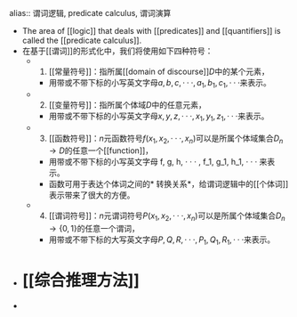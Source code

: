 alias:: 谓词逻辑, predicate calculus, 谓词演算

- The area of [[logic]] that deals with [[predicates]] and [[quantifiers]] is called the [[predicate calculus]].
- 在基于[[谓词]]的形式化中，我们将使用如下四种符号：
	- 1. [[常量符号]]：指所属[[domain of discourse]]$D$中的某个元素，
		- 用带或不带下标的小写英文字母$a, b, c, · · · , a_1, b_1, c_1, · · ·$来表示。
	- 2. [[变量符号]]：指所属个体域$D$中的任意元素，
		- 用带或不带下标的小写英文字母$x, y, z, · · · , x_1, y_1, z_1, · · ·$来表示。
	- 3. [[函数符号]]：$n$元函数符号$f(x_1, x_2, · · · , x_n)$可以是所属个体域集合$D_n → D$的任意一个[[function]]，
		- 用带或不带下标的小写英文字母 f, g, h, · · · , f_1, g_1, h_1, · · · 来表示。
		- 函数可用于表达个体词之间的* 转换关系*，给谓词逻辑中的[[个体词]]表示带来了很大的方便。
	- 4. [[谓词符号]]：$n$元谓词符号$P(x_1, x_2, · · · , x_n)$可以是所属个体域集合$D_n → \{0, 1\}$的任意一个谓词，
		- 用带或不带下标的大写英文字母$P, Q, R, · · · , P_1, Q_1, R_1, · · ·$来表示。
- # [[综合推理方法]]
-